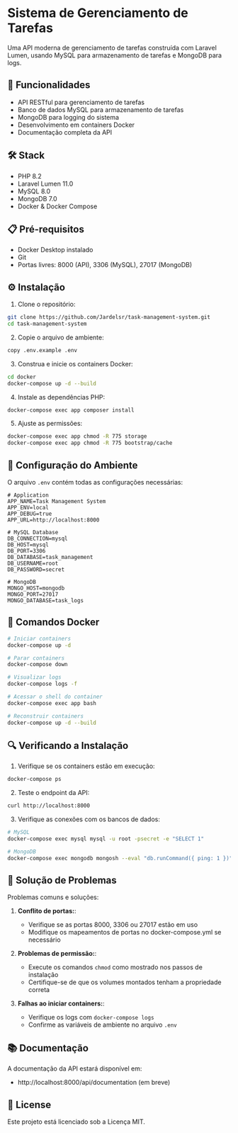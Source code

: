 # Sistema de Gerenciamento de Tarefas

Uma API moderna de gerenciamento de tarefas construída com Laravel Lumen, usando MySQL para armazenamento de tarefas e MongoDB para logs.

## 🚀 Funcionalidades

- API RESTful para gerenciamento de tarefas
- Banco de dados MySQL para armazenamento de tarefas
- MongoDB para logging do sistema
- Desenvolvimento em containers Docker
- Documentação completa da API

## 🛠 Stack

- PHP 8.2
- Laravel Lumen 11.0
- MySQL 8.0
- MongoDB 7.0
- Docker & Docker Compose

## 📋 Pré-requisitos

- Docker Desktop instalado
- Git
- Portas livres: 8000 (API), 3306 (MySQL), 27017 (MongoDB)

## ⚙️ Instalação

1. Clone o repositório:
```bash
git clone https://github.com/Jardelsr/task-management-system.git
cd task-management-system
```

2. Copie o arquivo de ambiente:
```bash
copy .env.example .env
```

3. Construa e inicie os containers Docker:
```bash
cd docker
docker-compose up -d --build
```

4. Instale as dependências PHP:
```bash
docker-compose exec app composer install
```

5. Ajuste as permissões:
```bash
docker-compose exec app chmod -R 775 storage
docker-compose exec app chmod -R 775 bootstrap/cache
```

## 🔧 Configuração do Ambiente

O arquivo `.env` contém todas as configurações necessárias:

```env
# Application
APP_NAME=Task Management System
APP_ENV=local
APP_DEBUG=true
APP_URL=http://localhost:8000

# MySQL Database
DB_CONNECTION=mysql
DB_HOST=mysql
DB_PORT=3306
DB_DATABASE=task_management
DB_USERNAME=root
DB_PASSWORD=secret

# MongoDB
MONGO_HOST=mongodb
MONGO_PORT=27017
MONGO_DATABASE=task_logs
```

## 🚦 Comandos Docker

```bash
# Iniciar containers
docker-compose up -d

# Parar containers
docker-compose down

# Visualizar logs
docker-compose logs -f

# Acessar o shell do container
docker-compose exec app bash

# Reconstruir containers
docker-compose up -d --build
```

## 🔍 Verificando a Instalação

1. Verifique se os containers estão em execução:
```bash
docker-compose ps
```

2. Teste o endpoint da API:
```bash
curl http://localhost:8000
```

3. Verifique as conexões com os bancos de dados:
```bash
# MySQL
docker-compose exec mysql mysql -u root -psecret -e "SELECT 1"

# MongoDB
docker-compose exec mongodb mongosh --eval "db.runCommand({ ping: 1 })"
```

## 🐛 Solução de Problemas

Problemas comuns e soluções:

1. **Conflito de portas:**:
   - Verifique se as portas 8000, 3306 ou 27017 estão em uso
   - Modifique os mapeamentos de portas no docker-compose.yml se necessário

2. **Problemas de permissão:**:
   - Execute os comandos `chmod` como mostrado nos passos de instalação
   - Certifique-se de que os volumes montados tenham a propriedade correta

3. **Falhas ao iniciar containers:**:
   - Verifique os logs com `docker-compose logs`
   - Confirme as variáveis de ambiente no arquivo `.env`

## 📚 Documentação

A documentação da API estará disponível em:
- http://localhost:8000/api/documentation (em breve)

## 📝 License

Este projeto está licenciado sob a Licença MIT.